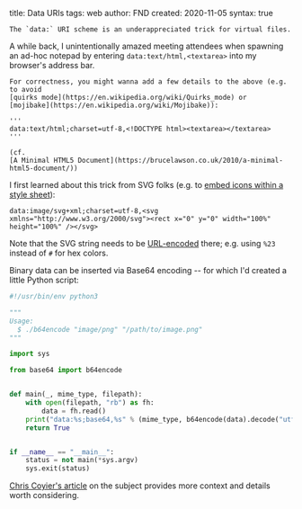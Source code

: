 title: Data URIs
tags: web
author: FND
created: 2020-11-05
syntax: true

```intro
The `data:` URI scheme is an underappreciated trick for virtual files.
```

A while back, I unintentionally amazed meeting attendees when spawning an ad-hoc
notepad by entering `data:text/html,<textarea>` into my browser's address bar.

```aside
For correctness, you might wanna add a few details to the above (e.g. to avoid
[quirks mode](https://en.wikipedia.org/wiki/Quirks_mode) or
[mojibake](https://en.wikipedia.org/wiki/Mojibake)):

'''
data:text/html;charset=utf-8,<!DOCTYPE html><textarea></textarea>
'''

(cf.
[A Minimal HTML5 Document](https://brucelawson.co.uk/2010/a-minimal-html5-document/))
```

I first learned about this trick from SVG folks (e.g. to
[embed icons within a style sheet](https://github.com/AanZee/harbour/blob/0f8ab5d61e64e6da935703f35274d763f3826913/scss/utilities/get-svg-uri.scss#L16)):

```
data:image/svg+xml;charset=utf-8,<svg xmlns="http://www.w3.org/2000/svg"><rect x="0" y="0" width="100%" height="100%" /></svg>
```

Note that the SVG string needs to be
[URL-encoded](https://en.wikipedia.org/wiki/URL_encoding) there; e.g. using
`%23` instead of `#` for hex colors.

Binary data can be inserted via Base64 encoding -- for which I'd created a
little Python script:

```python
#!/usr/bin/env python3

"""
Usage:
  $ ./b64encode "image/png" "/path/to/image.png"
"""

import sys

from base64 import b64encode


def main(_, mime_type, filepath):
    with open(filepath, "rb") as fh:
        data = fh.read()
    print("data:%s;base64,%s" % (mime_type, b64encode(data).decode("utf-8")))
    return True


if __name__ == "__main__":
    status = not main(*sys.argv)
    sys.exit(status)
```

[Chris Coyier's article](https://css-tricks.com/data-uris/) on the subject
provides more context and details worth considering.
